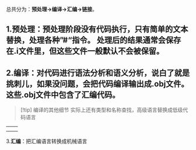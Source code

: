 总共分为：**预处理->编译->汇编->链接**。


1.**预处理**：预处理阶段没有代码执行，只有简单的文本替换，处理各种”#“指令。
    处理后的结果通常会保存在.i文件里，但这些文件一般默认不会被保留。
---

 2.**编译**：对代码进行语法分析和语义分析，说白了就是挑刺儿，如果没问题，会把代码编译输出成.obj文件。这些.obj文件中包含了汇编代码。
---
 

> [!tip] 编译的其他细节
> 实际上还有类型和名称查找，高级语言替换成低级代码语言

|     |     |
| --- | --- |
|     |     |
|     |     |



3.**汇编**：把汇编语言转换成机械语言